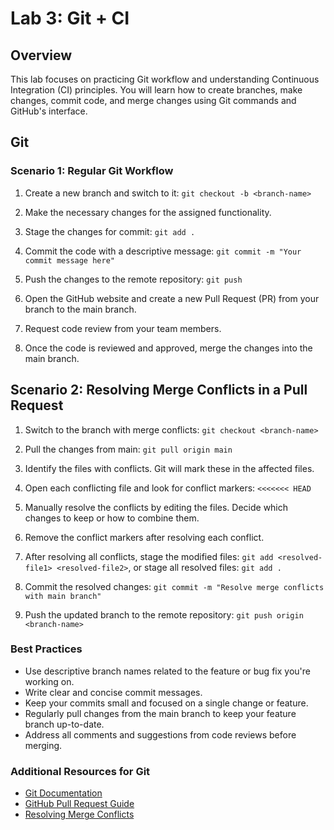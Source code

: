 # Lab 3: Git + CI

## Overview

This lab focuses on practicing Git workflow and understanding Continuous Integration (CI) principles. You will learn how to create branches, make changes, commit code, and merge changes using Git commands and GitHub's interface.

## Git
### Scenario 1: Regular Git Workflow

1. Create a new branch and switch to it:
   ``git checkout -b <branch-name>``

2. Make the necessary changes for the assigned functionality.

3. Stage the changes for commit:
   ``git add .``

4. Commit the code with a descriptive message:
   ``git commit -m "Your commit message here"``

5. Push the changes to the remote repository:
   ``git push``

6. Open the GitHub website and create a new Pull Request (PR) from your branch to the main branch.

7. Request code review from your team members.

8. Once the code is reviewed and approved, merge the changes into the main branch.

## Scenario 2: Resolving Merge Conflicts in a Pull Request

1. Switch to the branch with merge conflicts: ``git checkout <branch-name>``

2. Pull the changes from main: ``git pull origin main``

3. Identify the files with conflicts. Git will mark these in the affected files.

4. Open each conflicting file and look for conflict markers: ```<<<<<<< HEAD```

5. Manually resolve the conflicts by editing the files. Decide which changes to keep or how to combine them.

6. Remove the conflict markers after resolving each conflict.

7. After resolving all conflicts, stage the modified files: ``git add <resolved-file1> <resolved-file2>``, or stage all resolved files: ``git add .``

8. Commit the resolved changes: ``git commit -m "Resolve merge conflicts with main branch"``

9. Push the updated branch to the remote repository: ``git push origin <branch-name>``

### Best Practices

- Use descriptive branch names related to the feature or bug fix you're working on.
- Write clear and concise commit messages.
- Keep your commits small and focused on a single change or feature.
- Regularly pull changes from the main branch to keep your feature branch up-to-date.
- Address all comments and suggestions from code reviews before merging.

### Additional Resources for Git

- [Git Documentation](https://git-scm.com/doc)
- [GitHub Pull Request Guide](https://docs.github.com/en/github/collaborating-with-issues-and-pull-requests/about-pull-requests)
- [Resolving Merge Conflicts](https://docs.github.com/en/pull-requests/collaborating-with-pull-requests/addressing-merge-conflicts/resolving-a-merge-conflict-using-the-command-line)